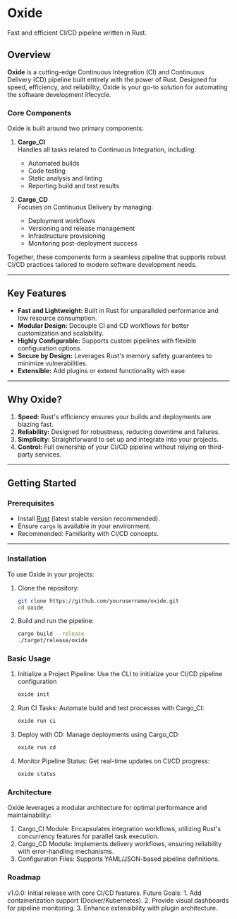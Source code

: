 # **Oxide**

Fast and efficient CI/CD pipeline written in Rust.

## **Overview**

**Oxide** is a cutting-edge Continuous Integration (CI) and Continuous Delivery (CD) pipeline built entirely with the power of Rust. Designed for speed, efficiency, and reliability, Oxide is your go-to solution for automating the software development lifecycle.

### **Core Components**
Oxide is built around two primary components:

1. **Cargo_CI**  
   Handles all tasks related to Continuous Integration, including:
   - Automated builds
   - Code testing
   - Static analysis and linting
   - Reporting build and test results

2. **Cargo_CD**  
   Focuses on Continuous Delivery by managing:
   - Deployment workflows
   - Versioning and release management
   - Infrastructure provisioning
   - Monitoring post-deployment success

Together, these components form a seamless pipeline that supports robust CI/CD practices tailored to modern software development needs.

---

## **Key Features**
- **Fast and Lightweight:** Built in Rust for unparalleled performance and low resource consumption.
- **Modular Design:** Decouple CI and CD workflows for better customization and scalability.
- **Highly Configurable:** Supports custom pipelines with flexible configuration options.
- **Secure by Design:** Leverages Rust's memory safety guarantees to minimize vulnerabilities.
- **Extensible:** Add plugins or extend functionality with ease.

---

## **Why Oxide?**

1. **Speed:** Rust's efficiency ensures your builds and deployments are blazing fast.  
2. **Reliability:** Designed for robustness, reducing downtime and failures.  
3. **Simplicity:** Straightforward to set up and integrate into your projects.  
4. **Control:** Full ownership of your CI/CD pipeline without relying on third-party services.

---

## **Getting Started**

### **Prerequisites**
- Install [Rust](https://www.rust-lang.org/) (latest stable version recommended).  
- Ensure `cargo` is available in your environment.  
- Recommended: Familiarity with CI/CD concepts.

---

### **Installation**

To use Oxide in your projects:

1. Clone the repository:  
   ```bash
   git clone https://github.com/yourusername/oxide.git
   cd oxide
2. Build and run the pipeline:
   ```bash
   cargo build --release
   ./target/release/oxide

### **Basic Usage**

1. Initialize a Project Pipeline:
   Use the CLI to initialize your CI/CD pipeline configuration
   ```bash
   oxide init
2. Run CI Tasks:
   Automate build and test processes with Cargo_CI:
   ```bash
   oxide run ci
3. Deploy with CD:
   Manage deployments using Cargo_CD:
   ```bash
   oxide run cd
4. Monitor Pipeline Status:
   Get real-time updates on CI/CD progress:
   ```bash
   oxide status

### **Architecture**
Oxide leverages a modular architecture for optimal performance and maintainability:
1. Cargo_CI Module: Encapsulates integration workflows, utilizing Rust's concurrency features for parallel task execution.
2. Cargo_CD Module: Implements delivery workflows, ensuring reliability with error-handling mechanisms.
3. Configuration Files: Supports YAML/JSON-based pipeline definitions.

### **Roadmap**
v1.0.0: Initial release with core CI/CD features.
Future Goals:
    1. Add containerization support (Docker/Kubernetes).
    2. Provide visual dashboards for pipeline monitoring.
    3. Enhance extensibility with plugin architecture.